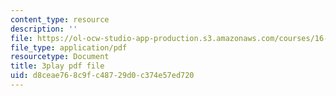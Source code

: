 ```yaml
---
content_type: resource
description: ''
file: https://ol-ocw-studio-app-production.s3.amazonaws.com/courses/16-90-computational-methods-in-aerospace-engineering-spring-2014/d8ceae768c9fc48729d0c374e57ed720_B4ueTZZZG0E.pdf
file_type: application/pdf
resourcetype: Document
title: 3play pdf file
uid: d8ceae76-8c9f-c487-29d0-c374e57ed720
---
```

